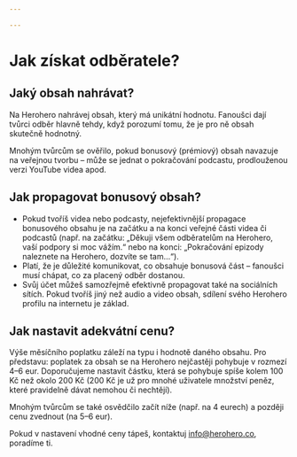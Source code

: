 ```yaml
---

---
```

# Jak získat odběratele?

## Jaký obsah nahrávat?

Na Herohero nahrávej obsah, který má unikátní hodnotu. Fanoušci dají tvůrci odběr hlavně tehdy, když porozumí tomu, že je pro ně obsah skutečně hodnotný.  
  
Mnohým tvůrcům se ověřilo, pokud bonusový (prémiový) obsah navazuje na veřejnou tvorbu – může se jednat o pokračování podcastu, prodlouženou verzi YouTube videa apod.

## Jak propagovat bonusový obsah?

* Pokud tvoříš videa nebo podcasty, nejefektivnější propagace bonusového obsahu je na začátku a na konci veřejné části videa či podcastů (např. na začátku: „Děkuji všem odběratelům na Herohero, vaší podpory si moc vážím.“ nebo na konci: „Pokračování epizody naleznete na Herohero, dozvíte se tam…“).
* Platí, že je důležité komunikovat, co obsahuje bonusová část – fanoušci musí chápat, co za placený odběr dostanou.
* Svůj účet můžeš samozřejmě efektivně propagovat také na sociálních sítích. Pokud tvoříš jiný než audio a video obsah, sdílení svého Herohero profilu na internetu je základ.

## Jak nastavit adekvátní cenu?

Výše měsíčního poplatku záleží na typu i hodnotě daného obsahu. Pro představu: poplatek za obsah se na Herohero nejčastěji pohybuje v rozmezí 4–6 eur. Doporučujeme nastavit částku, která se pohybuje spíše kolem 100 Kč než okolo 200 Kč (200 Kč je už pro mnohé uživatele množství peněz, které pravidelně dávat nemohou či nechtějí).

Mnohým tvůrcům se také osvědčilo začít níže (např. na 4 eurech) a později cenu zvednout (na 5–6 eur).

  
Pokud v nastavení vhodné ceny tápeš, kontaktuj [info@herohero.co](mailto:info@herohero.co), poradíme ti.